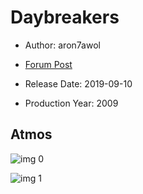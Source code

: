 # Daybreakers

* Author: aron7awol

* [Forum Post](https://www.avsforum.com/threads/bass-eq-for-filtered-movies.2995212/post-58514402)

* Release Date: 2019-09-10
* Production Year: 2009

## Atmos

![img 0](https://i.imgur.com/cy52C96.jpg)

![img 1](https://i.imgur.com/pyjUHZ2.png)

